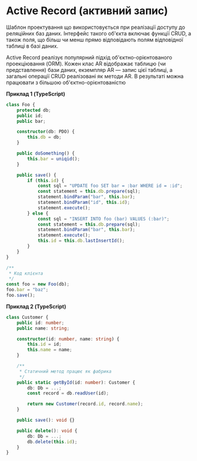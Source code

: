 # Active Record (активний запис)

Шаблон проектування що використовується при реалізації доступу до реляційних баз даних. Інтерфейс такого об'єкта включає функції CRUD, а також поля, що більш чи менш прямо відповідають полям відповідної таблиці в базі даних.

Active Record реалізує популярний підхід об'єктно-орієнтованого проекціювання (ORM). Кожен клас AR відображає таблицю (чи представлення) бази даних, екземпляр AR — запис цієї таблиці, а загальні операції CRUD реалізовані як методи AR. В результаті можна працювати з більшою об'єктно-орієнтованістю

**Приклад 1 (TypeScript)**

```ts
class Foo {
    protected db;
    public id;
    public bar;

    constructor(db: PDO) {
        this.db = db;
    }

    public doSomething() {
        this.bar = uniqid();
    }

    public save() {
        if (this.id) {
            const sql = "UPDATE foo SET bar = :bar WHERE id = :id";
            const statement = this.db.prepare(sql);
            statement.bindParam("bar", this.bar);
            statement.bindParam("id", this.id);
            statement.execute();
        } else {
            const sql = "INSERT INTO foo (bar) VALUES (:bar)";
            const statement = this.db.prepare(sql);
            statement.bindParam("bar", this.bar);
            statement.execute();
            this.id = this.db.lastInsertId();
        }
    }
}

/**
 * Код клієнта
 */
const foo = new Foo(db);
foo.bar = "baz";
foo.save();
```

**Приклад 2 (TypeScript)**

```ts
class Customer {
    public id: number;
    public name: string;

    constructor(id: number, name: string) {
        this.id = id;
        this.name = name;
    }

    /**
     * Статичний метод працює як фабрика
     */
    public static getById(id: number): Customer {
        db: Db = ...;
        const record = db.readUser(id);

        return new Customer(record.id, record.name);
    }

    public save(): void {}

    public delete(): void {
        db: Db = ...;
        db.delete(this.id);
    }
}
```
